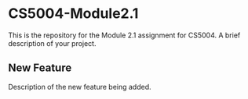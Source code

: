 # CS5004-Module2.1
This is the repository for the Module 2.1 assignment for CS5004.
A brief description of your project.
## New Feature
Description of the new feature being added.
